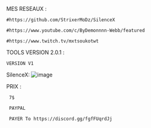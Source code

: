 MES RESEAUX :

	#https://github.com/StrixerMoDz/SilenceX
	
	#https://www.youtube.com/c/ByDemonnnn-Webb/featured
	
	#https://www.twitch.tv/mxtsoukotwt


TOOLS VERSION 2.0.1 : 

	VERSION V1 
	
SilenceX:
	![image](https://user-images.githubusercontent.com/99751673/172654467-05cce3e2-7012-4bf2-8858-7bcae5aa3513.png)


PRIX :

     7$
     
     PAYPAL
     
     PAYER To https://discord.gg/fgfFUqrdJj
